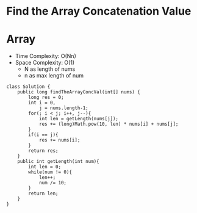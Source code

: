 # Find the Array Concatenation Value
# Array
* Time Complexity: O(Nn)
* Space Complexity: O(1)
	* N as length of nums
    * n as max length of num
```
class Solution {
    public long findTheArrayConcVal(int[] nums) {
        long res = 0;
        int i = 0, 
            j = nums.length-1;
        for(; i < j; i++, j--){
            int len = getLength(nums[j]);
            res += (long)Math.pow(10, len) * nums[i] + nums[j];
        }
        if(i == j){
            res += nums[i];
        }
        return res;
    }
    public int getLength(int num){
        int len = 0;
        while(num != 0){
            len++;
            num /= 10;
        }
        return len;
    }
}
```